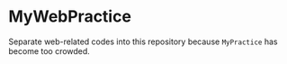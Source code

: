 # MyWebPractice
Separate web-related codes into this repository because `MyPractice` has become too crowded.
